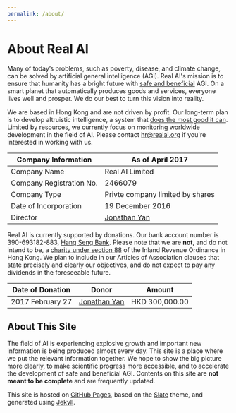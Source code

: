 ```yaml
---
permalink: /about/
---
```

# About Real AI

Many of today’s problems, such as poverty, disease, and climate change, can be solved by artificial general intelligence (AGI). Real AI's mission is to ensure that humanity has a bright future with [safe and beneficial](http://realai.org/safety/) AGI. On a smart planet that automatically produces goods and services, everyone lives well and prosper. We do our best to turn this vision into reality.

We are based in Hong Kong and are not driven by profit. Our long-term plan is to develop altruistic intelligence, a system that [does the most good it can](http://realai.org/safety/effective-altruism/). Limited by resources, we currently focus on monitoring worldwide development in the field of AI. Please contact [hr@realai.org](mailto:hr@realai.org) if you're interested in working with us.

| Company Information      | As of April 2017                       |
| ------------------------ | -------------------------------------- |
| Company Name             | Real AI Limited                        |
| Company Registration No. | 2466079                                |
| Company Type             | Privte company limited by shares       |
| Date of Incorporation    | 19 December 2016                       |
| Director                 | [Jonathan Yan](mailto:jyan@realai.org) |

Real AI is currently supported by donations. Our bank account number is 390-693182-883, [Hang Seng Bank](https://bank.hangseng.com/1/2/business/bank-accounts/integrated-business-solutions/faq#12). Please note that we are **not**, and do not intend to be, a [charity under section 88](http://www.ird.gov.hk/eng/tax/ach_tgc.htm) of the Inland Revenue Ordinance in Hong Kong. We plan to include in our Articles of Association clauses that state precisely and clearly our objectives, and do not expect to pay any dividends in the foreseeable future.

| Date of Donation | Donor                                                               | Amount         |
| ---------------- | ------------------------------------------------------------------- | -------------- |
| 2017 February 27 | [Jonathan Yan](https://www.linkedin.com/in/jonathan-yan-766461130/) | HKD 300,000.00 |

## About This Site

The field of AI is experiencing explosive growth and important new information is being produced almost every day. This site is a place where we put the relevant information together. We hope to show the big picture more clearly, to make scientific progress more accessible, and to accelerate the development of safe and beneficial AGI. Contents on this site are **not meant to be complete** and are frequently updated.

This site is hosted on [GitHub Pages](https://pages.github.com/), based on the [Slate](https://github.com/pages-themes/slate) theme, and generated using [Jekyll](http://jekyllrb.com/).
